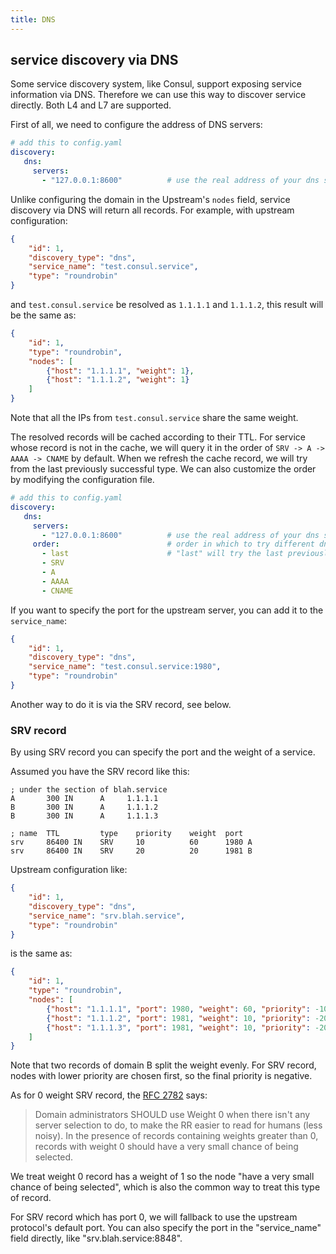 ```yaml
---
title: DNS
---
```


<!--
#
# Licensed to the Apache Software Foundation (ASF) under one or more
# contributor license agreements.  See the NOTICE file distributed with
# this work for additional information regarding copyright ownership.
# The ASF licenses this file to You under the Apache License, Version 2.0
# (the "License"); you may not use this file except in compliance with
# the License.  You may obtain a copy of the License at
#
#     http://www.apache.org/licenses/LICENSE-2.0
#
# Unless required by applicable law or agreed to in writing, software
# distributed under the License is distributed on an "AS IS" BASIS,
# WITHOUT WARRANTIES OR CONDITIONS OF ANY KIND, either express or implied.
# See the License for the specific language governing permissions and
# limitations under the License.
#
-->

## service discovery via DNS

Some service discovery system, like Consul, support exposing service information
via DNS. Therefore we can use this way to discover service directly. Both L4 and L7 are supported.

First of all, we need to configure the address of DNS servers:

```yaml
# add this to config.yaml
discovery:
   dns:
     servers:
       - "127.0.0.1:8600"          # use the real address of your dns server
```

Unlike configuring the domain in the Upstream's `nodes` field, service discovery via
DNS will return all records. For example, with upstream configuration:

```json
{
    "id": 1,
    "discovery_type": "dns",
    "service_name": "test.consul.service",
    "type": "roundrobin"
}
```

and `test.consul.service` be resolved as `1.1.1.1` and `1.1.1.2`, this result will be the same as:

```json
{
    "id": 1,
    "type": "roundrobin",
    "nodes": [
        {"host": "1.1.1.1", "weight": 1},
        {"host": "1.1.1.2", "weight": 1}
    ]
}
```

Note that all the IPs from `test.consul.service` share the same weight.

The resolved records will be cached according to their TTL.
For service whose record is not in the cache, we will query it in the order of `SRV -> A -> AAAA -> CNAME` by default.
When we refresh the cache record, we will try from the last previously successful type.
We can also customize the order by modifying the configuration file.

```yaml
# add this to config.yaml
discovery:
   dns:
     servers:
       - "127.0.0.1:8600"          # use the real address of your dns server
     order:                        # order in which to try different dns record types when resolving
       - last                      # "last" will try the last previously successful type for a hostname.
       - SRV
       - A
       - AAAA
       - CNAME
```

If you want to specify the port for the upstream server, you can add it to the `service_name`:

```json
{
    "id": 1,
    "discovery_type": "dns",
    "service_name": "test.consul.service:1980",
    "type": "roundrobin"
}
```

Another way to do it is via the SRV record, see below.

### SRV record

By using SRV record you can specify the port and the weight of a service.

Assumed you have the SRV record like this:

```
; under the section of blah.service
A       300 IN      A     1.1.1.1
B       300 IN      A     1.1.1.2
B       300 IN      A     1.1.1.3

; name  TTL         type    priority    weight  port
srv     86400 IN    SRV     10          60      1980 A
srv     86400 IN    SRV     20          20      1981 B
```

Upstream configuration like:

```json
{
    "id": 1,
    "discovery_type": "dns",
    "service_name": "srv.blah.service",
    "type": "roundrobin"
}
```

is the same as:

```json
{
    "id": 1,
    "type": "roundrobin",
    "nodes": [
        {"host": "1.1.1.1", "port": 1980, "weight": 60, "priority": -10},
        {"host": "1.1.1.2", "port": 1981, "weight": 10, "priority": -20},
        {"host": "1.1.1.3", "port": 1981, "weight": 10, "priority": -20}
    ]
}
```

Note that two records of domain B split the weight evenly.
For SRV record, nodes with lower priority are chosen first, so the final priority is negative.

As for 0 weight SRV record, the [RFC 2782](https://www.ietf.org/rfc/rfc2782.txt) says:

> Domain administrators SHOULD use Weight 0 when there isn't any server
selection to do, to make the RR easier to read for humans (less
noisy).  In the presence of records containing weights greater
than 0, records with weight 0 should have a very small chance of
being selected.

We treat weight 0 record has a weight of 1 so the node "have a very small chance of
being selected", which is also the common way to treat this type of record.

For SRV record which has port 0, we will fallback to use the upstream protocol's default port.
You can also specify the port in the "service_name" field directly, like "srv.blah.service:8848".
